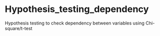 # Hypothesis_testing_dependency
Hypothesis testing to check dependency between variables using Chi-square/t-test
